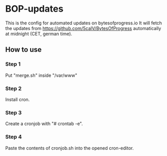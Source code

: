 # BOP-updates
This is the config for automated updates on bytesofprogress.io
It will fetch the updates from https://github.com/5calV/BytesOfProgress automatically at midnight (CET, german time).

## How to use
### Step 1
Put "merge.sh" inside "/var/www"

### Step 2
Install cron.

### Step 3
Create a cronjob with "# crontab -e".

### Step 4
Paste the contents of cronjob.sh into the opened cron-editor.
